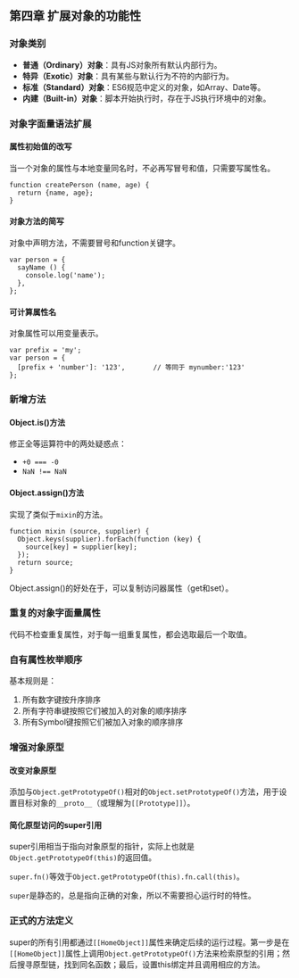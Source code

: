 ## 第四章 扩展对象的功能性

### 对象类别

- **普通（Ordinary）对象**：具有JS对象所有默认内部行为。
- **特异（Exotic）对象**：具有某些与默认行为不符的内部行为。
- **标准（Standard）对象**：ES6规范中定义的对象，如Array、Date等。
- **内建（Built-in）对象**：脚本开始执行时，存在于JS执行环境中的对象。



### 对象字面量语法扩展

#### 属性初始值的改写

当一个对象的属性与本地变量同名时，不必再写冒号和值，只需要写属性名。

```JS
function createPerson (name, age) {
  return {name, age};
}
```

#### 对象方法的简写

对象中声明方法，不需要冒号和function关键字。

```JS
var person = {
  sayName () {
    console.log('name');
  },
};
```

#### 可计算属性名

对象属性可以用变量表示。

```JS
var prefix = 'my';
var person = {
  [prefix + 'number']: '123',		// 等同于 mynumber:'123'
};
```



### 新增方法

#### Object.is()方法

修正全等运算符中的两处疑惑点：

- `+0 === -0`
- `NaN !== NaN`

#### Object.assign()方法

实现了类似于`mixin`的方法。

```JS
function mixin (source, supplier) {
  Object.keys(supplier).forEach(function (key) {
    source[key] = supplier[key];
  });
  return source;
}
```

Object.assign()的好处在于，可以复制访问器属性（get和set）。



### 重复的对象字面量属性

代码不检查重复属性，对于每一组重复属性，都会选取最后一个取值。



### 自有属性枚举顺序

基本规则是：

1. 所有数字键按升序排序
2. 所有字符串键按照它们被加入的对象的顺序排序
3. 所有Symbol键按照它们被加入对象的顺序排序



### 增强对象原型

#### 改变对象原型

添加与`Object.getPrototypeOf()`相对的`Object.setPrototypeOf()`方法，用于设置目标对象的`__proto__`（或理解为`[[Prototype]]`）。

#### 简化原型访问的super引用

super引用相当于指向对象原型的指针，实际上也就是`Object.getPrototypeOf(this)`的返回值。

`super.fn()`等效于`Object.getPrototypeOf(this).fn.call(this)`。

`super`是静态的，总是指向正确的对象，所以不需要担心运行时的特性。



### 正式的方法定义

super的所有引用都通过`[[HomeObject]]`属性来确定后续的运行过程。第一步是在`[[HomeObject]]`属性上调用`Object.getPrototypeOf()`方法来检索原型的引用；然后搜寻原型链，找到同名函数；最后，设置this绑定并且调用相应的方法。





